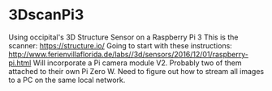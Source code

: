 # 3DscanPi3
Using occipital's 3D Structure Sensor on a Raspberry Pi 3
This is the scanner:  https://structure.io/
Going to start with these instructions: http://www.ferienvillaflorida.de/labs//3d/sensors/2016/12/01/raspberry-pi.html
Will incorporate a Pi camera module V2.  Probably two of them attached to their own Pi Zero W.
Need to figure out how to stream all images to a PC on the same local network.

